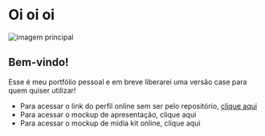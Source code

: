 # Oi oi oi

![imagem principal](11.jpg)


## Bem-vindo!
Esse é meu portfólio pessoal e em breve liberarei uma versão case para quem quiser utilizar!

- Para acessar o link do perfil online sem ser pelo repositório, [clique aqui](rairaizabel.github.io)
- Para acessar o mockup de apresentação, clique aqui
- Para acessar o mockup de midia kit online, clique aqui 
